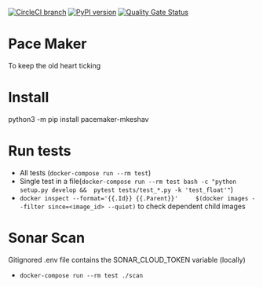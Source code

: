 [![CircleCI branch](https://img.shields.io/circleci/project/github/mkeshav/pace-maker/master.svg)](https://circleci.com/gh/mkeshav/pace-maker/tree/master)
[![PyPI version](https://badge.fury.io/py/pacemaker-mkeshav.svg)](https://badge.fury.io/py/pacemaker-mkeshav)
[![Quality Gate Status](https://sonarcloud.io/api/project_badges/measure?project=mkeshav_pace-maker&metric=alert_status)](https://sonarcloud.io/dashboard?id=mkeshav_pace-maker)

# Pace Maker 
To keep the old heart ticking

# Install
python3 -m pip install pacemaker-mkeshav

# Run tests
- All tests (`docker-compose run --rm test`)
- Single test in a file(`docker-compose run --rm test bash -c "python setup.py develop &&  pytest tests/test_*.py -k 'test_float'"`)
- `docker inspect --format='{{.Id}} {{.Parent}}'     $(docker images --filter since=<image_id> --quiet)` to check dependent child images

# Sonar Scan
Gitignored .env file contains the SONAR_CLOUD_TOKEN variable (locally)

- `docker-compose run --rm test ./scan`